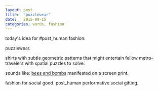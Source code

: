 ```yaml
---
layout: post
title:  "puzzlewear"
date:   2015-09-15
categories: words, fashion
---
```


today's idea for #post_human fashion: 

puzzlewear.

shirts with subtle geometric patterns that might entertain fellow metro-travelers with spatial puzzles to solve.

sounds like:  [bees and bombs](http://beesandbombs.tumblr.com/) manifested on a screen print.

fashion for social good. post_human performative social gifting.